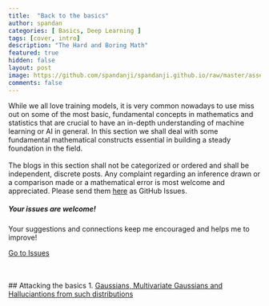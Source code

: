 ```yaml
---
title:  "Back to the basics"
author: spandan
categories: [ Basics, Deep Learning ]
tags: [cover, intro]
description: "The Hard and Boring Math"
featured: true
hidden: false
layout: post
image: https://github.com/spandanji/spandanji.github.io/raw/master/assets/images/basics-cover.png
comments: false
---
```

<div class="row">
<div class="col-md-8 pr-5">
While we all love training models, it is very common nowadays to use miss out on some of the most basic, fundamental concepts in mathematics and statistics that are crucial to have an in-depth understanding of machine learning or AI in general. In this section we shall deal with some fundamental mathematical constructs essential in building a steady foundation in the field. 
<br><br>
The blogs in this section shall not be categorized or ordered and shall be independent, discrete posts. Any complaint regarding an inference drawn or a comparison made or a mathematical error is most welcome and appreciated. Please send them <a href="https://github.com/spandanji/spandanji.github.io/issues">here</a> as GitHub Issues. 
</div>

<div class="col-md-4">

<div class="sticky-top sticky-top-80">
<h5>Your issues are welcome!</h5>

<p>Your suggestions and connections keep me encouraged and helps me to improve!
<!-- <a target="_blank" href="https://github.com/wowthemesnet/mediumish-theme-jekyll">Mediumish <i class="fab fa-github"></i></a>.-->
</p> 

<a target="_blank" href="https://github.com/spandanji/spandanji.github.io/issues" class="btn btn-danger">Go to Issues</a> 

</div>
</div>
</div>
<br>
<br>
## Attacking the basics
1. <a href="https://spandanji.github.io//Gaussians">Gaussians, Multivariate Gaussians and Halluciantions from such distributions</a>

